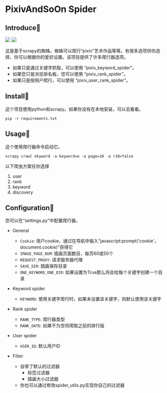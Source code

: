 # PixivAndSoOn Spider
## Introduce:green_book:
![](https://img.shields.io/badge/environment-python-green)
![](https://img.shields.io/badge/package-scrapy-blue)

这是基于scrapy的蜘蛛。蜘蛛可以爬行“pixiv”艺术作品等等。有很多选项供你选择，你可以根据你的爱好设置。该项目提供了许多爬行器选项。
- 如果只是通过关键字抓取，可以使用 “pixiv_keyword_spider”。  
- 如果您只是浏览排名板，您可以使用 “pixiv_rank_spider”。  
- 如果只是按用户爬行，可以使用 “pixiv_user_rank_spider”。 

## Install:blue_book:
这个项目使用python和scrapy。如果你没有在本地安装，可以去看看。

`pip -r requirements.txt`

## Usage:notebook:
这个使用爬行器命令启动它。

`scrapy crawl ekyword -a keyword=a -a page=10 -a r18=false`

以下爬虫方案任你选择

1. user
2. rank
3. keyword
4. discovery

## Configuration:orange_book:
您可以在“settings.py”中配置爬行器。

- General
  - `Cookie`: 用户cookie，通过在导航中输入"javascript:prompt('cookie'， document.cookie)"获得它
  - `IMAGE_PAGE_NUM`: 插画页面数目，每页60或50个
  - `REQUEST_PROXY`: 请求服务器代理
  - `SAVE_DIR`: 插画保存目录
  - `ONE_KEYWORD_ONE_DIR`: 如果设置为True那么将会给每个关键字创建一个目录

- Keyword spider
  - `KEYWORD`: 使用关键字爬行时，如果未设置该关键字，则默认使用该关键字

- Rank spider
  - `RANK_TYPE`: 爬行器类型
  - `RANK_DATE`: 如果不为空将爬取之前的排行版

- User spider
  - `USER_ID`: 默认用户ID

- Filter
  - 自带了默认的过滤器
    - 标签过滤器
    - 插画大小过滤器
  - 你也可以通过修改spider_utils.py实现你自己的过滤器

